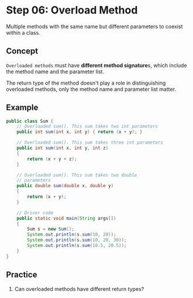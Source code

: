 # Step 06: Overload Method
Multiple methods with the same name but different parameters to coexist within a class.

## Concept
`Overloaded methods` must have **different method signature**s, which include the method name and the parameter list.

The return type of the method doesn't play a role in distinguishing overloaded methods, only the method name and parameter list matter.

## Example
```java
public class Sum { 
	// Overloaded sum(). This sum takes two int parameters 
	public int sum(int x, int y) { return (x + y); } 

	// Overloaded sum(). This sum takes three int parameters 
	public int sum(int x, int y, int z) 
	{ 
		return (x + y + z); 
	} 

	// Overloaded sum(). This sum takes two double 
	// parameters 
	public double sum(double x, double y) 
	{ 
		return (x + y); 
	} 

	// Driver code 
	public static void main(String args[]) 
	{ 
		Sum s = new Sum(); 
		System.out.println(s.sum(10, 20)); 
		System.out.println(s.sum(10, 20, 30)); 
		System.out.println(s.sum(10.5, 20.5)); 
	} 
}
```

## Practice

1. Can overloaded methods have different return types?
